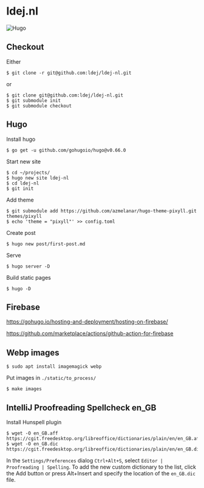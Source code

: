 # ldej.nl

![Hugo](https://github.com/ldej/ldej-nl/workflows/Hugo/badge.svg)

## Checkout

Either

```shell
$ git clone -r git@github.com:ldej/ldej-nl.git
```

or 

```shell
$ git clone git@github.com:ldej/ldej-nl.git
$ git submodule init
$ git submodule checkout
```

## Hugo

Install hugo

```shell script
$ go get -u github.com/gohugoio/hugo@v0.66.0
```

Start new site

```shell script
$ cd ~/projects/
$ hugo new site ldej-nl
$ cd ldej-nl
$ git init
```

Add theme

```shell script
$ git submodule add https://github.com/azmelanar/hugo-theme-pixyll.git themes/pixyll
$ echo 'theme = "pixyll"' >> config.toml
```
Create post

```shell script
$ hugo new post/first-post.md
```

Serve

```shell script
$ hugo server -D
```

Build static pages

```shell script
$ hugo -D
```

## Firebase

https://gohugo.io/hosting-and-deployment/hosting-on-firebase/

https://github.com/marketplace/actions/github-action-for-firebase

## Webp images

```shell
$ sudo apt install imagemagick webp
```

Put images in `./static/to_process/`

```shell
$ make images
```

## IntelliJ Proofreading Spellcheck en_GB

Install Hunspell plugin

```shell
$ wget -O en_GB.aff https://cgit.freedesktop.org/libreoffice/dictionaries/plain/en/en_GB.aff
$ wget -O en_GB.dic https://cgit.freedesktop.org/libreoffice/dictionaries/plain/en/en_GB.dic
```

In the `Settings/Preferences` dialog `Ctrl+Alt+S`, select `Editor | Proofreading | Spelling`. To add the new custom dictionary to the list, click the Add button or press Alt+Insert and specify the location of the `en_GB.dic` file.